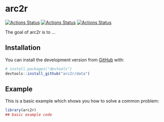 
<!-- README.md is generated from README.Rmd. Please edit that file -->

# arc2r

<!-- badges: start -->

[![Actions
Status](https://github.com/arc2r/book/workflows/bookdown/badge.svg)](https://github.com/arc2r/book/actions)
[![Actions
Status](https://github.com/arc2r/arc2r/workflows/pkgdown/badge.svg)](https://github.com/arc2r/arc2r/actions)
[![Actions
Status](https://github.com/arc2r/arc2r/workflows/check-release/badge.svg)](https://github.com/arc2r/arc2r/actions)
<!-- badges: end -->

The goal of arc2r is to …

## Installation

You can install the development version from
[GitHub](https://github.com/) with:

``` r
# install.packages("devtools")
devtools::install_github("arc2r/data")
```

## Example

This is a basic example which shows you how to solve a common problem:

``` r
library(arc2r)
## basic example code
```
